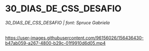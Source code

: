 # 30_DIAS_DE_CSS_DESAFIO
######  30_DIAS_DE_CSS_DESAFIO | font: Spruce Gabriela
##



https://user-images.githubusercontent.com/96156026/156436430-b47ab059-a267-4800-b29c-01f9910d6d05.mp4

##
